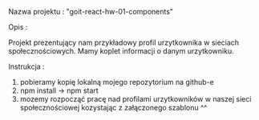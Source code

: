 Nazwa projektu : "goit-react-hw-01-components"

Opis :

Projekt prezentujący nam przykładowy profil urzytkownika w sieciach społecznościowych. Mamy koplet informacji o danym urzytkowniku.

Instrukcja :
1. pobieramy kopię lokalną mojego repozytorium na github-e
2. npm install -> npm start
3. mozemy rozpocząć pracę nad profilami urzytkowników w naszej sieci społecznościowej kozystając z załączonego szablonu ^^